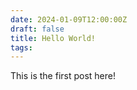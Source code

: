 ```yaml
---
date: 2024-01-09T12:00:00Z
draft: false
title: Hello World!
tags:
---
```


This is the first post here!